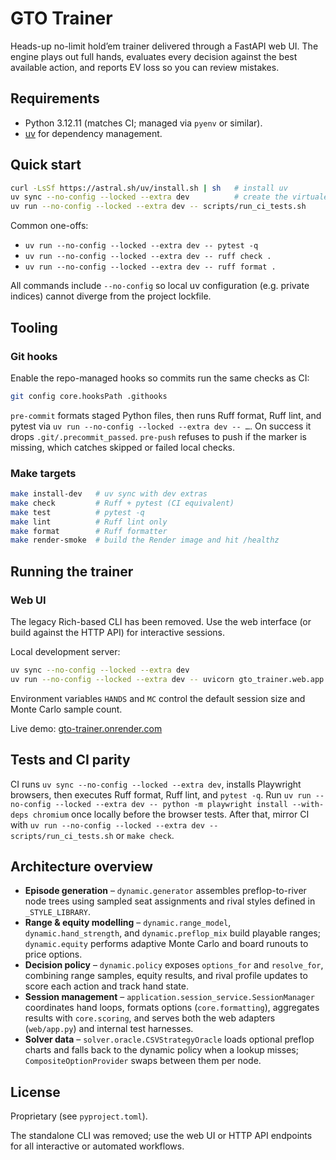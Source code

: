 # GTO Trainer

Heads-up no-limit hold’em trainer delivered through a FastAPI web UI. The engine plays out full hands, evaluates every decision against the best available action, and reports EV loss so you can review mistakes.

## Requirements

- Python 3.12.11 (matches CI; managed via `pyenv` or similar).
- [uv](https://docs.astral.sh/uv/) for dependency management.

## Quick start

```bash
curl -LsSf https://astral.sh/uv/install.sh | sh   # install uv
uv sync --no-config --locked --extra dev          # create the virtualenv with dev extras
uv run --no-config --locked --extra dev -- scripts/run_ci_tests.sh
```

Common one-offs:

- `uv run --no-config --locked --extra dev -- pytest -q`
- `uv run --no-config --locked --extra dev -- ruff check .`
- `uv run --no-config --locked --extra dev -- ruff format .`

All commands include `--no-config` so local uv configuration (e.g. private indices) cannot diverge from the project lockfile.

## Tooling

### Git hooks

Enable the repo-managed hooks so commits run the same checks as CI:

```bash
git config core.hooksPath .githooks
```

`pre-commit` formats staged Python files, then runs Ruff format, Ruff lint, and pytest via `uv run --no-config --locked --extra dev -- …`. On success it drops `.git/.precommit_passed`. `pre-push` refuses to push if the marker is missing, which catches skipped or failed local checks.

### Make targets

```bash
make install-dev   # uv sync with dev extras
make check         # Ruff + pytest (CI equivalent)
make test          # pytest -q
make lint          # Ruff lint only
make format        # Ruff formatter
make render-smoke  # build the Render image and hit /healthz
```

## Running the trainer

### Web UI

The legacy Rich-based CLI has been removed. Use the web interface (or build against the HTTP API) for interactive sessions.

Local development server:

```bash
uv sync --no-config --locked --extra dev
uv run --no-config --locked --extra dev -- uvicorn gto_trainer.web.app:app --reload
```

Environment variables `HANDS` and `MC` control the default session size and Monte Carlo sample count.

Live demo: [gto-trainer.onrender.com](https://gto-trainer.onrender.com/)

## Tests and CI parity

CI runs `uv sync --no-config --locked --extra dev`, installs Playwright browsers, then executes Ruff format, Ruff lint, and `pytest -q`. Run `uv run --no-config --locked --extra dev -- python -m playwright install --with-deps chromium` once locally before the browser tests. After that, mirror CI with `uv run --no-config --locked --extra dev -- scripts/run_ci_tests.sh` or `make check`.

## Architecture overview

- **Episode generation** – `dynamic.generator` assembles preflop-to-river node trees using sampled seat assignments and rival styles defined in `_STYLE_LIBRARY`.
- **Range & equity modelling** – `dynamic.range_model`, `dynamic.hand_strength`, and `dynamic.preflop_mix` build playable ranges; `dynamic.equity` performs adaptive Monte Carlo and board runouts to price options.
- **Decision policy** – `dynamic.policy` exposes `options_for` and `resolve_for`, combining range samples, equity results, and rival profile updates to score each action and track hand state.
- **Session management** – `application.session_service.SessionManager` coordinates hand loops, formats options (`core.formatting`), aggregates results with `core.scoring`, and serves both the web adapters (`web/app.py`) and internal test harnesses.
- **Solver data** – `solver.oracle.CSVStrategyOracle` loads optional preflop charts and falls back to the dynamic policy when a lookup misses; `CompositeOptionProvider` swaps between them per node.

## License

Proprietary (see `pyproject.toml`).

The standalone CLI was removed; use the web UI or HTTP API endpoints for all interactive or automated workflows.
